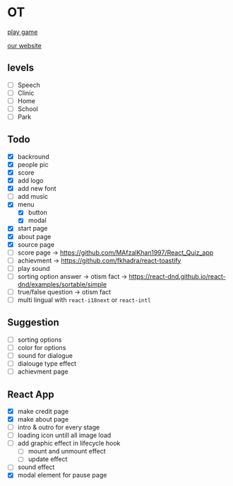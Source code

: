 # OT

[play game](https://magic-light-team.github.io/ot/)

[our website](http://magiclight.ir/)

## levels

- [ ] Speech
- [ ] Clinic
- [ ] Home
- [ ] School
- [ ] Park

## Todo

- [x] backround
- [x] people pic
- [x] score
- [x] add logo
- [x] add new font
- [ ] add music
- [x] menu
  - [x] button
  - [x] modal
- [x] start page
- [x] about page
- [x] source page
- [ ] score page -> https://github.com/MAfzalKhan1997/React_Quiz_app
- [ ] achievment -> https://github.com/fkhadra/react-toastify
- [ ] play sound
- [ ] sorting option answer -> otism fact -> https://react-dnd.github.io/react-dnd/examples/sortable/simple
- [ ] true/false question -> otism fact
- [ ] multi lingual with `react-i18next` or `react-intl`

## Suggestion

- [ ] sorting options
- [ ] color for options
- [ ] sound for dialogue
- [ ] dialouge type effect
- [ ] achievment page

## React App

- [x] make credit page
- [x] make about page
- [ ] intro & outro for every stage
- [ ] loading icon untill all image load
- [ ] add graphic effect in lifecycle hook
  - [ ] mount and unmount effect
  - [ ] update effect
- [ ] sound effect
- [x] modal element for pause page
